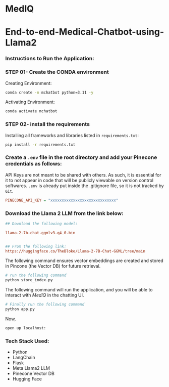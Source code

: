 # MedIQ

# End-to-end-Medical-Chatbot-using-Llama2

### Instructions to Run the Application:

### STEP 01- Create the CONDA environment

Creating Environment:
```bash
conda create -n mchatbot python=3.11 -y
```

Activating Environment:
```bash
conda activate mchatbot
```

### STEP 02- install the requirements

Installing all frameworks and libraries listed in `requirements.txt`:
```bash
pip install -r requirements.txt
```


### Create a `.env` file in the root directory and add your Pinecone credentials as follows:

API Keys are not meant to be shared with others. As such, it is essential for it to not appear in code that will be publicly viewable on version control softwares.
`.env` is already put inside the .gitignore file, so it is not tracked by `Git`.
```ini
PINECONE_API_KEY = "xxxxxxxxxxxxxxxxxxxxxxxxxxxxx"
```


### Download the Llama 2 LLM from the link below:

```ini
## Download the following model:

llama-2-7b-chat.ggmlv3.q4_0.bin


## From the following link:
https://huggingface.co/TheBloke/Llama-2-7B-Chat-GGML/tree/main
```

The following command ensures vector embeddings are created and stored in Pincone (the Vector DB) for future retrieval.
```bash
# run the following command
python store_index.py
```

The following command will run the application, and you will be able to interact with _MedIQ_ in the chatting UI.
```bash
# Finally run the following command
python app.py
```

Now,
```bash
open up localhost:
```


### Tech Stack Used:

- Python
- LangChain
- Flask
- Meta Llama2 LLM
- Pinecone Vector DB
- Hugging Face

